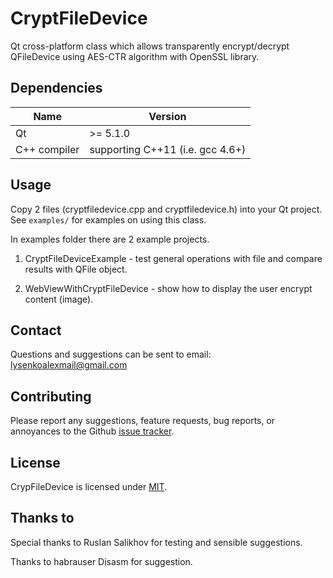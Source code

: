 CryptFileDevice
===============

Qt cross-platform class which allows transparently encrypt/decrypt QFileDevice using AES-CTR algorithm with OpenSSL library.

## Dependencies

| Name         | Version                          |
|--------------|----------------------------------|
| Qt           | >= 5.1.0                         |
| C++ compiler | supporting C++11 (i.e. gcc 4.6+) |

## Usage

Copy 2 files (cryptfiledevice.cpp and cryptfiledevice.h) into your Qt project. See `examples/` for examples on using this class.

In examples folder there are 2 example projects.

1) CryptFileDeviceExample - test general operations with file and compare results with QFile object.

2) WebViewWithCryptFileDevice - show how to display the user encrypt content (image).

## Contact

Questions and suggestions can be sent to email: lysenkoalexmail@gmail.com

## Contributing

Please report any suggestions, feature requests, bug reports, or annoyances to
the Github [issue tracker][issue_tracker]. 

## License

CrypFileDevice is licensed under [MIT](LICENSE).

## Thanks to

Special thanks to Ruslan Salikhov for testing and sensible suggestions.

Thanks to habrauser Disasm for suggestion.


[issue_tracker]: https://github.com/alexeylysenko/CryptFileDevice/issues